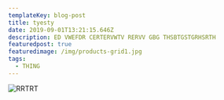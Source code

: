 ```yaml
---
templateKey: blog-post
title: tyesty
date: 2019-09-01T13:21:15.646Z
description: ED VWEFDR CERTERVWTV RERVV GBG THSBTGSTGRHSRTH
featuredpost: true
featuredimage: /img/products-grid1.jpg
tags:
  - THING
---
```

![RRTRT](/img/products-grid2.jpg "RTERTERTRT")
